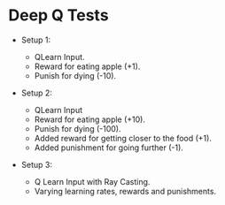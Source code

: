 ﻿# Deep Q Tests

- Setup 1: 
  - QLearn Input.
  - Reward for eating apple (+1). 
  - Punish for dying (-10).


- Setup 2: 
  - QLearn Input
  - Reward for eating apple (+10).
  - Punish for dying (-100).
  - Added reward for getting closer to the food (+1).
  - Added punishment for going further (-1).


- Setup 3:
  - Q Learn Input with Ray Casting.
  - Varying learning rates, rewards and punishments.